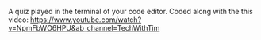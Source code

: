 A quiz played in the terminal of your code editor.  Coded along with the this video: 
https://www.youtube.com/watch?v=NpmFbWO6HPU&ab_channel=TechWithTim
